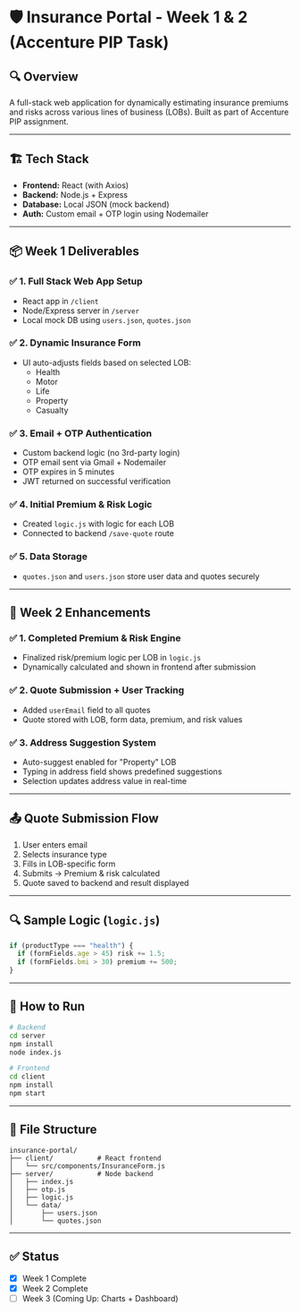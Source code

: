 
# 🛡️ Insurance Portal - Week 1 & 2 (Accenture PIP Task)

## 🔍 Overview
A full-stack web application for dynamically estimating insurance premiums and risks across various lines of business (LOBs). Built as part of Accenture PIP assignment.

---

## 🏗 Tech Stack
- **Frontend:** React (with Axios)
- **Backend:** Node.js + Express
- **Database:** Local JSON (mock backend)
- **Auth:** Custom email + OTP login using Nodemailer

---

## 📦 Week 1 Deliverables

### ✅ 1. Full Stack Web App Setup
- React app in `/client`
- Node/Express server in `/server`
- Local mock DB using `users.json`, `quotes.json`

### ✅ 2. Dynamic Insurance Form
- UI auto-adjusts fields based on selected LOB:
  - Health
  - Motor
  - Life
  - Property
  - Casualty

### ✅ 3. Email + OTP Authentication
- Custom backend logic (no 3rd-party login)
- OTP email sent via Gmail + Nodemailer
- OTP expires in 5 minutes
- JWT returned on successful verification

### ✅ 4. Initial Premium & Risk Logic
- Created `logic.js` with logic for each LOB
- Connected to backend `/save-quote` route

### ✅ 5. Data Storage
- `quotes.json` and `users.json` store user data and quotes securely

---

## 🔄 Week 2 Enhancements

### ✅ 1. Completed Premium & Risk Engine
- Finalized risk/premium logic per LOB in `logic.js`
- Dynamically calculated and shown in frontend after submission

### ✅ 2. Quote Submission + User Tracking
- Added `userEmail` field to all quotes
- Quote stored with LOB, form data, premium, and risk values

### ✅ 3. Address Suggestion System
- Auto-suggest enabled for "Property" LOB
- Typing in address field shows predefined suggestions
- Selection updates address value in real-time

---

## 📤 Quote Submission Flow

1. User enters email
2. Selects insurance type
3. Fills in LOB-specific form
4. Submits → Premium & risk calculated
5. Quote saved to backend and result displayed

---

## 🔍 Sample Logic (`logic.js`)

```js
if (productType === "health") {
  if (formFields.age > 45) risk += 1.5;
  if (formFields.bmi > 30) premium += 500;
}
```

---

## 🚀 How to Run

```bash
# Backend
cd server
npm install
node index.js

# Frontend
cd client
npm install
npm start
```

---

## 📁 File Structure

```
insurance-portal/
├── client/           # React frontend
│   └── src/components/InsuranceForm.js
├── server/           # Node backend
│   ├── index.js
│   ├── otp.js
│   ├── logic.js
│   └── data/
│       ├── users.json
│       └── quotes.json
```

---

## ✅ Status
- [x] Week 1 Complete
- [x] Week 2 Complete
- [ ] Week 3 (Coming Up: Charts + Dashboard)
